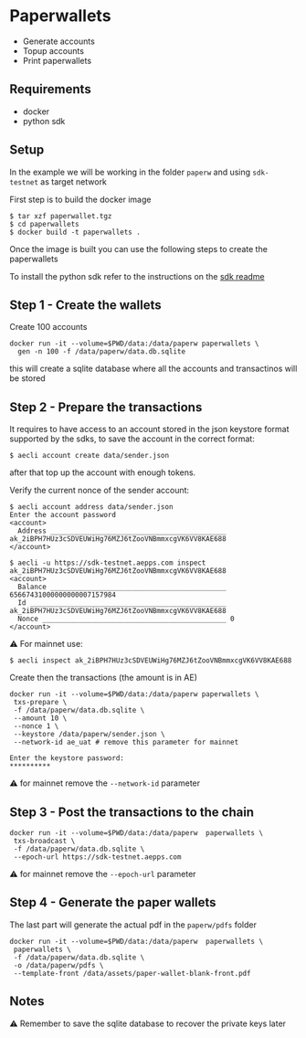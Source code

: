 # Paperwallets

- Generate accounts
- Topup accounts
- Print paperwallets

## Requirements

- docker 
- python sdk

## Setup

In the example we will be working in the folder `paperw` and using `sdk-testnet` as target network

First step is to build the docker image

```
$ tar xzf paperwallet.tgz
$ cd paperwallets
$ docker build -t paperwallets .
```
Once the image is built you can use the following steps to create the paperwallets

To install the python sdk refer to the instructions on the [sdk readme](https://github.com/aeternity/aepp-sdk-python/tree/develop#installation)

## Step 1 - Create the wallets

Create 100 accounts

```
docker run -it --volume=$PWD/data:/data/paperw paperwallets \
  gen -n 100 -f /data/paperw/data.db.sqlite
```

this will create a sqlite database where all the accounts and transactinos will be stored

## Step 2 - Prepare the transactions

It requires to have access to an account stored in the json keystore format supported by the sdks,
to save the account in the correct format:

```
$ aecli account create data/sender.json
```
after that top up the account with enough tokens.

Verify the current nonce of the sender account:
```
$ aecli account address data/sender.json
Enter the account password
<account>
  Address ___________________________________________ ak_2iBPH7HUz3cSDVEUWiHg76MZJ6tZooVNBmmxcgVK6VV8KAE688
</account>

$ aecli -u https://sdk-testnet.aepps.com inspect ak_2iBPH7HUz3cSDVEUWiHg76MZJ6tZooVNBmmxcgVK6VV8KAE688
<account>
  Balance ___________________________________________ 65667431000000000007157984
  Id ________________________________________________ ak_2iBPH7HUz3cSDVEUWiHg76MZJ6tZooVNBmmxcgVK6VV8KAE688
  Nonce _____________________________________________ 0
</account>
```

⚠️ For mainnet use:
```
$ aecli inspect ak_2iBPH7HUz3cSDVEUWiHg76MZJ6tZooVNBmmxcgVK6VV8KAE688
```

Create then the transactions (the amount is in AE)

```
docker run -it --volume=$PWD/data:/data/paperw paperwallets \
 txs-prepare \
 -f /data/paperw/data.db.sqlite \
 --amount 10 \
 --nonce 1 \
 --keystore /data/paperw/sender.json \
 --network-id ae_uat # remove this parameter for mainnet

Enter the keystore password:
**********
```

⚠️ for mainnet remove the `--network-id` parameter

## Step 3 - Post the transactions to the chain

```
docker run -it --volume=$PWD/data:/data/paperw  paperwallets \
 txs-broadcast \
 -f /data/paperw/data.db.sqlite \
 --epoch-url https://sdk-testnet.aepps.com
```

⚠️ for mainnet remove the `--epoch-url` parameter

## Step 4 - Generate the paper wallets

The last part will generate the actual pdf in the `paperw/pdfs` folder

```
docker run -it --volume=$PWD/data:/data/paperw  paperwallets \
 paperwallets \
 -f /data/paperw/data.db.sqlite \
 -o /data/paperw/pdfs \
 --template-front /data/assets/paper-wallet-blank-front.pdf
```


## Notes

⚠️ Remember to save the sqlite database to recover the private keys later